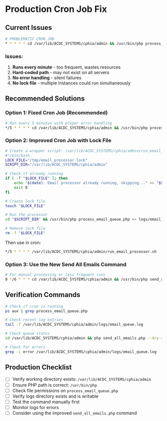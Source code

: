 # Production Cron Job Fix

## Current Issues

```bash
# PROBLEMATIC CRON JOB
* * * * * cd /var/lib/ACDC_SYSTEMS/cphia/admin && /usr/bin/php process_email_queue.php >> logs/email_queue.log 2>&1
```

### Issues:
1. **Runs every minute** - too frequent, wastes resources
2. **Hard-coded path** - may not exist on all servers
3. **No error handling** - silent failures
4. **No lock file** - multiple instances could run simultaneously

## Recommended Solutions

### Option 1: Fixed Cron Job (Recommended)
```bash
# Run every 5 minutes with proper error handling
*/5 * * * * cd /var/lib/ACDC_SYSTEMS/cphia/admin && /usr/bin/php process_email_queue.php >> logs/email_queue.log 2>&1 || echo "Email processing failed at $(date)" >> logs/email_queue_errors.log
```

### Option 2: Improved Cron Job with Lock File
```bash
# Create a wrapper script: /var/lib/ACDC_SYSTEMS/cphia/admin/run_email_processor.sh
#!/bin/bash
LOCK_FILE="/tmp/email_processor.lock"
SCRIPT_DIR="/var/lib/ACDC_SYSTEMS/cphia/admin"

# Check if already running
if [ -f "$LOCK_FILE" ]; then
    echo "$(date): Email processor already running, skipping..." >> "$SCRIPT_DIR/logs/email_queue.log"
    exit 0
fi

# Create lock file
touch "$LOCK_FILE"

# Run the processor
cd "$SCRIPT_DIR" && /usr/bin/php process_email_queue.php >> logs/email_queue.log 2>&1

# Remove lock file
rm -f "$LOCK_FILE"
```

Then use in cron:
```bash
*/5 * * * * /var/lib/ACDC_SYSTEMS/cphia/admin/run_email_processor.sh
```

### Option 3: Use the New Send All Emails Command
```bash
# For manual processing or less frequent runs
0 */6 * * * cd /var/lib/ACDC_SYSTEMS/cphia/admin && /usr/bin/php send_all_emails.php --force >> logs/send_all_emails.log 2>&1
```

## Verification Commands

```bash
# Check if cron is running
ps aux | grep process_email_queue.php

# Check recent log entries
tail -f /var/lib/ACDC_SYSTEMS/cphia/admin/logs/email_queue.log

# Check queue status
cd /var/lib/ACDC_SYSTEMS/cphia/admin && php send_all_emails.php --dry-run

# Check for errors
grep -i error /var/lib/ACDC_SYSTEMS/cphia/admin/logs/email_queue.log
```

## Production Checklist

- [ ] Verify working directory exists: `/var/lib/ACDC_SYSTEMS/cphia/admin`
- [ ] Ensure PHP path is correct: `/usr/bin/php`
- [ ] Check file permissions on `process_email_queue.php`
- [ ] Verify logs directory exists and is writable
- [ ] Test the command manually first
- [ ] Monitor logs for errors
- [ ] Consider using the improved `send_all_emails.php` command
